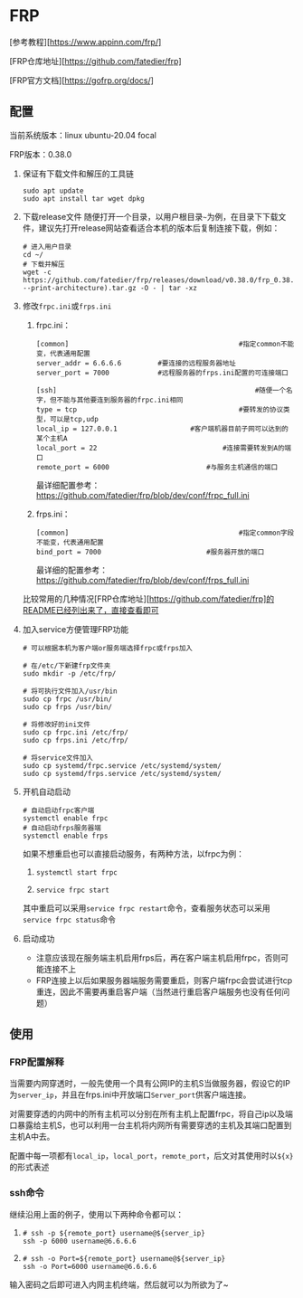# FRP

[参考教程][https://www.appinn.com/frp/]

[FRP仓库地址][https://github.com/fatedier/frp]

[FRP官方文档][https://gofrp.org/docs/]

## 配置

当前系统版本：linux ubuntu-20.04 focal

FRP版本：0.38.0

1. 保证有下载文件和解压的工具链

   ```shell
   sudo apt update
   sudo apt install tar wget dpkg
   ```

   

2. 下载release文件
   随便打开一个目录，以用户根目录`~`为例，在目录下下载文件，建议先打开release网站查看适合本机的版本后复制连接下载，例如：

   ```shell
   # 进入用户目录
   cd ~/
   # 下载并解压
   wget -c https://github.com/fatedier/frp/releases/download/v0.38.0/frp_0.38.0_linux_$(dpkg --print-architecture).tar.gz -O - | tar -xz
   ```

   

3. 修改`frpc.ini`或`frps.ini`

   1. frpc.ini：

      ```shell
      [common]											#指定common不能变，代表通用配置
      server_addr = 6.6.6.6       	#要连接的远程服务器地址
      server_port = 7000            #远程服务器的frps.ini配置的可连接端口
      
      [ssh]													#随便一个名字，但不能与其他要连到服务器的frpc.ini相同
      type = tcp										#要转发的协议类型，可以是tcp,udp
      local_ip = 127.0.0.1					#客户端机器目前子网可以达到的某个主机A
      local_port = 22								#连接需要转发到A的端口
      remote_port = 6000						#与服务主机通信的端口
      ```

      最详细配置参考：https://github.com/fatedier/frp/blob/dev/conf/frpc_full.ini

   2. frps.ini：

      ```shell
      [common]											#指定common字段不能变，代表通用配置
      bind_port = 7000							#服务器开放的端口
      ```

      最详细的配置参考：https://github.com/fatedier/frp/blob/dev/conf/frps_full.ini

   比较常用的几种情况[FRP仓库地址][https://github.com/fatedier/frp]的README已经列出来了，直接查看即可

4. 加入service方便管理FRP功能

   ```shell
   # 可以根据本机为客户端or服务端选择frpc或frps加入
   
   # 在/etc/下新建frp文件夹
   sudo mkdir -p /etc/frp/
   
   # 将可执行文件加入/usr/bin
   sudo cp frpc /usr/bin/
   sudo cp frps /usr/bin/
   
   # 将修改好的ini文件
   sudo cp frpc.ini /etc/frp/
   sudo cp frps.ini /etc/frp/
   
   # 将service文件加入
   sudo cp systemd/frpc.service /etc/systemd/system/
   sudo cp systemd/frps.service /etc/systemd/system/
   ```

5. 开机自动启动

   ```shell
   # 自动启动frpc客户端
   systemctl enable frpc
   # 自动启动frps服务器端
   systemctl enable frps
   ```

   如果不想重启也可以直接启动服务，有两种方法，以frpc为例：

   1. ```shell
      systemctl start frpc
      ```

   2. ```shell
      service frpc start
      ```

   其中重启可以采用`service frpc restart`命令，查看服务状态可以采用`service frpc status`命令

6. 启动成功

   + 注意应该现在服务端主机启用frps后，再在客户端主机启用frpc，否则可能连接不上
   + FRP连接上以后如果服务器端服务需要重启，则客户端frpc会尝试进行tcp重连，因此不需要再重启客户端（当然进行重启客户端服务也没有任何问题）

## 使用

### FRP配置解释

当需要内网穿透时，一般先使用一个具有公网IP的主机S当做服务器，假设它的IP为`server_ip`，并且在frps.ini中开放端口`Server_port`供客户端连接。

对需要穿透的内网中的所有主机可以分别在所有主机上配置frpc，将自己ip以及端口暴露给主机S，也可以利用一台主机将内网所有需要穿透的主机及其端口配置到主机A中去。

配置中每一项都有`local_ip`，`local_port`，`remote_port`，后文对其使用时以`${x}`的形式表述



### ssh命令

继续沿用上面的例子，使用以下两种命令都可以：

1. ```shell
   # ssh -p ${remote_port} username@${server_ip}
   ssh -p 6000 username@6.6.6.6
   ```

2. ```shell
   # ssh -o Port=${remote_port} username@${server_ip}
   ssh -o Port=6000 username@6.6.6.6
   ```

   

输入密码之后即可进入内网主机终端，然后就可以为所欲为了~